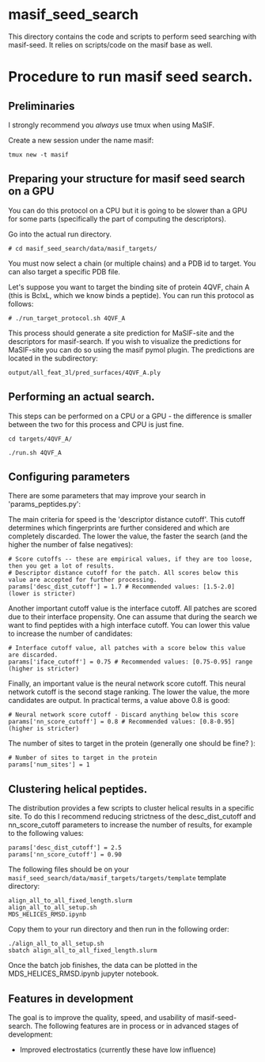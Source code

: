 # masif_seed_search
This directory contains the code and scripts to perform seed searching with masif-seed. It relies on scripts/code on the masif base as well.

# Procedure to run masif seed search. 

## Preliminaries

I strongly recommend you _always_ use tmux when using MaSIF. 

Create a new session under the name masif:

```
tmux new -t masif
```

## Preparing your structure for masif seed search on a GPU

You can do this protocol on a CPU but it is going to be slower than a GPU for some parts (specifically the part of computing the descriptors). 

Go into the actual run directory.
```
# cd masif_seed_search/data/masif_targets/
```

You must now select a chain (or multiple chains) and a PDB id to target. You can also target a specific PDB file. 

Let's suppose you want to target the binding site of protein 4QVF, chain A (this is BclxL, which we know binds a peptide). You can run this protocol as follows: 

```
# ./run_target_protocol.sh 4QVF_A
``` 

This process should generate a site prediction for MaSIF-site and the descriptors for masif-search. If you wish to visualize the predictions for MaSIF-site you can do so using the masif pymol plugin. The predictions are located in the subdirectory: 

```
output/all_feat_3l/pred_surfaces/4QVF_A.ply
```

## Performing an actual search.

This steps can be performed on a CPU or a GPU - the difference is smaller between the two for this process and CPU is just fine.  

```
cd targets/4QVF_A/
```

```
./run.sh 4QVF_A
```

## Configuring parameters

There are some parameters that may improve your search in 'params_peptides.py':

The main criteria for speed is the 'descriptor distance cutoff'. This cutoff determines which fingerprints are further considered and which are completely discarded. The lower the value, the faster the search (and the higher the number of false negatives):
```
# Score cutoffs -- these are empirical values, if they are too loose, then you get a lot of results.
# Descriptor distance cutoff for the patch. All scores below this value are accepted for further processing.
params['desc_dist_cutoff'] = 1.7 # Recommended values: [1.5-2.0] (lower is stricter)
```

Another important cutoff value is the interface cutoff. All patches are scored due to their interface propensity. One can assume that during the search we want to find peptides with a high interface cutoff. You can lower this value to increase the number of candidates:

```
# Interface cutoff value, all patches with a score below this value are discarded.
params['iface_cutoff'] = 0.75 # Recommended values: [0.75-0.95] range (higher is stricter)
```

Finally, an important value is the neural network score cutoff. This neural network cutoff is the second stage ranking. The lower the value, the more candidates are output. In practical terms, a value above 0.8 is good:

```
# Neural network score cutoff - Discard anything below this score
params['nn_score_cutoff'] = 0.8 # Recommended values: [0.8-0.95] (higher is stricter)
```

The number of sites to target in the protein (generally one should be fine? ):

```
# Number of sites to target in the protein
params['num_sites'] = 1
```

## Clustering helical peptides. 

The distribution provides a few scripts to cluster helical results in a specific site. To do this I recommend reducing strictness of the desc_dist_cutoff and nn_score_cutoff parameters to increase the number of results, for example to the following values: 
```
params['desc_dist_cutoff'] = 2.5
params['nn_score_cutoff'] = 0.90
```

The following files should be on your ```masif_seed_search/data/masif_targets/targets/template``` template directory: 
```
align_all_to_all_fixed_length.slurm 
align_all_to_all_setup.sh
MDS_HELICES_RMSD.ipynb
```

Copy them to your run directory and then run in the following order: 

```
./align_all_to_all_setup.sh
sbatch align_all_to_all_fixed_length.slurm 
```

Once the batch job finishes, the data can be plotted in the MDS_HELICES_RMSD.ipynb jupyter notebook. 

## Features in development

The goal is to improve the quality, speed, and usability of masif-seed-search. The following features are in process or in advanced stages of development: 

+ Improved electrostatics (currently these have low influence) 




